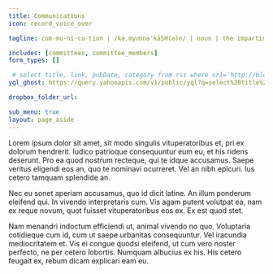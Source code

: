 ```yaml
---
title: Communications
icon: record_voice_over

tagline: com·mu·ni·ca·tion | /kəˌmyo͞onəˈkāSH(ə)n/ | noun | the imparting or exchanging of information or news.

includes: [committees, committee_members]
form_types: []

 # select title, link, pubDate, category from rss where url='http://blog.caepa.org/rss/' and category='Newsletter' limit 3
yql_ghost: https://query.yahooapis.com/v1/public/yql?q=select%20title%2C%20link%2C%20pubDate%2C%20category%20from%20rss%20where%20url%3D'http%3A%2F%2Fblog.caepa.org%2Frss%2F'%20and%20category%3D'Newsletter'%20limit%203&format=json&diagnostics=true&callback=recent_posts

dropbox_folder_url:

sub_menu: true
layout: page_aside
---
```


Lorem ipsum dolor sit amet, sit modo singulis vituperatoribus et, pri ex dolorum hendrerit. Iudico patrioque consequuntur eum eu, et his ridens deserunt. Pro ea quod nostrum recteque, qui te idque accusamus. Saepe veritus eligendi eos an, quo te nominavi ocurreret. Vel an nibh epicuri. Ius cetero tamquam splendide an.

Nec eu sonet aperiam accusamus, quo id dicit latine. An illum ponderum eleifend qui. In vivendo interpretaris cum. Vis agam putent volutpat ea, nam ex reque novum, quot fuisset vituperatoribus eos ex. Ex est quod stet.

Nam menandri indoctum efficiendi ut, animal vivendo no quo. Voluptaria cotidieque cum id, cum ut saepe urbanitas consequuntur. Vel iracundia mediocritatem et. Vis ei congue quodsi eleifend, ut cum vero noster perfecto, ne per cetero lobortis. Numquam albucius ex his. His cetero feugait ex, rebum dicam explicari eam eu.